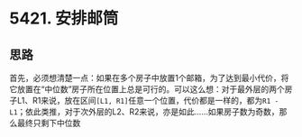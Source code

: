 # 5421. 安排邮筒

## 思路

首先，必须想清楚一点：如果在多个房子中放置1个邮箱，为了达到最小代价，将它放置在“中位数”房子所在位置上总是可行的。可以这么想：对于最外层的两个房子L1、R1来说，放在区间`[L1, R1]`任意一个位置，代价都是一样的，都为`R1 - L1`；依此类推，对于次外层的L2、R2来说，亦是如此……如果房子数为奇数，那么最终只剩下中位数
